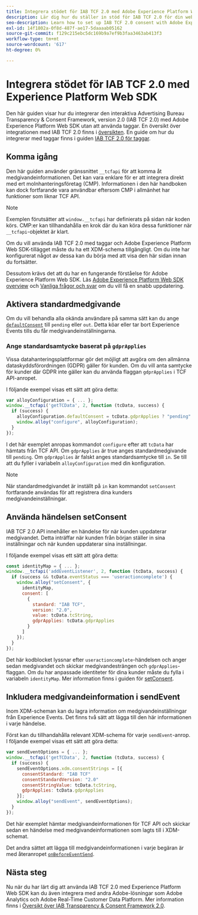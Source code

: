 ```yaml
---
title: Integrera stödet för IAB TCF 2.0 med Adobe Experience Platform Web SDK
description: Lär dig hur du ställer in stöd för IAB TCF 2.0 för din webbplats utan att använda taggar.
seo-description: Learn how to set up IAB TCF 2.0 consent with Adobe Experience Platform Web SDK
exl-id: 14f1802a-0f8d-487f-ae17-5daaaab05162
source-git-commit: f129c215ebc5dc169b9a7ef9b3faa3463ab413f3
workflow-type: tm+mt
source-wordcount: '617'
ht-degree: 0%

---
```


# Integrera stödet för IAB TCF 2.0 med Experience Platform Web SDK

Den här guiden visar hur du integrerar den interaktiva Advertising Bureau Transparency &amp; Consent Framework, version 2.0 (IAB TCF 2.0) med Adobe Experience Platform Web SDK utan att använda taggar. En översikt över integrationen med IAB TCF 2.0 finns i [översikten](./overview.md). En guide om hur du integrerar med taggar finns i guiden [IAB TCF 2.0 för taggar](./with-tags.md).

## Komma igång

Den här guiden använder gränssnittet `__tcfapi` för att komma åt medgivandeinformationen. Det kan vara enklare för er att integrera direkt med ert molnhanteringsföretag (CMP). Informationen i den här handboken kan dock fortfarande vara användbar eftersom CMP i allmänhet har funktioner som liknar TCF API.

>[!NOTE]
>
>Exemplen förutsätter att `window.__tcfapi` har definierats på sidan när koden körs. CMP:er kan tillhandahålla en krok där du kan köra dessa funktioner när `__tcfapi`-objektet är klart.

Om du vill använda IAB TCF 2.0 med taggar och Adobe Experience Platform Web SDK-tillägget måste du ha ett XDM-schema tillgängligt. Om du inte har konfigurerat något av dessa kan du börja med att visa den här sidan innan du fortsätter.

Dessutom krävs det att du har en fungerande förståelse för Adobe Experience Platform Web SDK. Läs [Adobe Experience Platform Web SDK overview](../../home.md) och [Vanliga frågor och svar](../../faq.md) om du vill få en snabb uppdatering.

## Aktivera standardmedgivande

Om du vill behandla alla okända användare på samma sätt kan du ange [`defaultConsent`](/help/web-sdk/commands/configure/defaultconsent.md) till `pending` eller `out`. Detta köar eller tar bort Experience Events tills du får medgivandeinställningarna.

### Ange standardsamtycke baserat på `gdprApplies`

Vissa datahanteringsplattformar gör det möjligt att avgöra om den allmänna dataskyddsförordningen (GDPR) gäller för kunden. Om du vill anta samtycke för kunder där GDPR inte gäller kan du använda flaggan `gdprApplies` i TCF API-anropet.

I följande exempel visas ett sätt att göra detta:

```javascript
var alloyConfiguration = { ... };
window.__tcfapi('getTCData', 2, function (tcData, success) {
  if (success) {
    alloyConfiguration.defaultConsent = tcData.gdprApplies ? "pending" : "in";
    window.alloy("configure", alloyConfiguration);
  }
});
```

I det här exemplet anropas kommandot `configure` efter att `tcData` har hämtats från TCF API. Om `gdprApplies` är true anges standardmedgivande till `pending`. Om `gdprApplies` är falskt anges standardsamtycke till `in`. Se till att du fyller i variabeln `alloyConfiguration` med din konfiguration.

>[!NOTE]
>
>När standardmedgivandet är inställt på `in` kan kommandot `setConsent` fortfarande användas för att registrera dina kunders medgivandeinställningar.

## Använda händelsen setConsent

IAB TCF 2.0 API innehåller en händelse för när kunden uppdaterar medgivandet. Detta inträffar när kunden från början ställer in sina inställningar och när kunden uppdaterar sina inställningar.

I följande exempel visas ett sätt att göra detta:

```javascript
const identityMap = { ... };
window.__tcfapi('addEventListener', 2, function (tcData, success) {
  if (success && tcData.eventStatus === 'useractioncomplete') {
    window.alloy("setConsent", {
      identityMap,
      consent: [
        {
          standard: "IAB TCF",
          version: "2.0",
          value: tcData.tcString,
          gdprApplies: tcData.gdprApplies
        }
      ]
    });
  }
});
```

Det här kodblocket lyssnar efter `useractioncomplete`-händelsen och anger sedan medgivandet och skickar medgivandesträngen och `gdprApplies`-flaggan. Om du har anpassade identiteter för dina kunder måste du fylla i variabeln `identityMap`. Mer information finns i guiden för [setConsent](../../../web-sdk/commands/setconsent.md).

## Inkludera medgivandeinformation i sendEvent

Inom XDM-scheman kan du lagra information om medgivandeinställningar från Experience Events. Det finns två sätt att lägga till den här informationen i varje händelse.

Först kan du tillhandahålla relevant XDM-schema för varje `sendEvent`-anrop. I följande exempel visas ett sätt att göra detta:

```javascript
var sendEventOptions = { ... };
window.__tcfapi('getTCData', 2, function (tcData, success) {
  if (success) {
    sendEventOptions.xdm.consentStrings = [{
      consentStandard: "IAB TCF"
      consentStandardVersion: "2.0"
      consentStringValue: tcData.tcString,
      gdprApplies: tcData.gdprApplies
    }];
    window.alloy("sendEvent", sendEventOptions);
  }
});
```

Det här exemplet hämtar medgivandeinformationen för TCF API och skickar sedan en händelse med medgivandeinformationen som lagts till i XDM-schemat.

Det andra sättet att lägga till medgivandeinformationen i varje begäran är med återanropet [`onBeforeEventSend`](/help/web-sdk/commands/configure/onbeforeeventsend.md).

## Nästa steg

Nu när du har lärt dig att använda IAB TCF 2.0 med Experience Platform Web SDK kan du även integrera med andra Adobe-lösningar som Adobe Analytics och Adobe Real-Time Customer Data Platform. Mer information finns i [Översikt över IAB Transparency &amp; Consent Framework 2.0](./overview.md).
